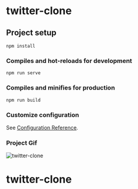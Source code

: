 # twitter-clone

## Project setup

```
npm install
```

### Compiles and hot-reloads for development

```
npm run serve
```

### Compiles and minifies for production

```
npm run build
```

### Customize configuration

See [Configuration Reference](https://cli.vuejs.org/config/).

### Project Gif

![twitter-clone](https://user-images.githubusercontent.com/57585087/114254996-517cce80-99bb-11eb-9fb4-2ffcc17418fb.gif)
# twitter-clone
